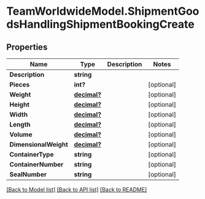 # TeamWorldwideModel.ShipmentGoodsHandlingShipmentBookingCreate
## Properties

Name | Type | Description | Notes
------------ | ------------- | ------------- | -------------
**Description** | **string** |  | 
**Pieces** | **int?** |  | [optional] 
**Weight** | [**decimal?**](BigDecimal.md) |  | [optional] 
**Height** | [**decimal?**](BigDecimal.md) |  | [optional] 
**Width** | [**decimal?**](BigDecimal.md) |  | [optional] 
**Length** | [**decimal?**](BigDecimal.md) |  | [optional] 
**Volume** | [**decimal?**](BigDecimal.md) |  | [optional] 
**DimensionalWeight** | [**decimal?**](BigDecimal.md) |  | [optional] 
**ContainerType** | **string** |  | [optional] 
**ContainerNumber** | **string** |  | [optional] 
**SealNumber** | **string** |  | [optional] 

[[Back to Model list]](../README.md#documentation-for-models) [[Back to API list]](../README.md#documentation-for-api-endpoints) [[Back to README]](../README.md)

